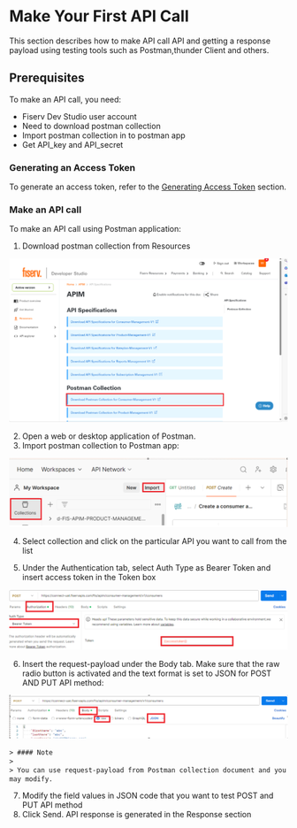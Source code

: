 # Make Your First API Call

This section describes how to make API call  API and getting a response payload using  testing tools such as Postman,thunder Client and others.

## Prerequisites

To make an API call, you need:
- Fiserv Dev Studio user account  
- Need to download postman collection
- Import postman collection in to postman app
- Get API_key and API_secret

  
### Generating an Access Token

To generate an access token, refer to the [Generating Access Token](?path=docs/getting-started/before-you-start.md#generating-access-token) section.

### Make an API call 

To  make an API call using Postman application:
1. Download postman collection from Resources

![Download-PostmanCollection](https://github.com/Fiserv/apim/blob/develop/assets/images/Download-PostmanCollection-screenshot.png)

2. Open a web or desktop application of Postman.
3. Import postman collection to Postman app:

![Import postman collection-screenshot](https://raw.githubusercontent.com/Fiserv/apim/develop/assets/images/Import-PostmanCollection-screenshot.png)

4. Select collection and click on the particular API you want to call from the list

5. Under the Authentication tab, select Auth Type as Bearer Token and insert access token in the Token box

![Bearer Token-screenshot](https://raw.githubusercontent.com/Fiserv/apim/develop/assets/images/Bearer-Token-screenshot.png)


6.	Insert the request-payload under the Body tab. Make sure that the raw radio button is activated and the text format is set to JSON for POST AND PUT API method:

![API-RequestBody-screenshot](https://raw.githubusercontent.com/Fiserv/apim/develop/assets/images/API-RequestBody-screenshot.png)

 <!-- theme: info -->
    > #### Note
    >
    > You can use request-payload from Postman collection document and you may modify.
7.	Modify the field values in JSON code that you want to test POST and PUT API method
8.	Click Send. API response is generated in the Response section
   

